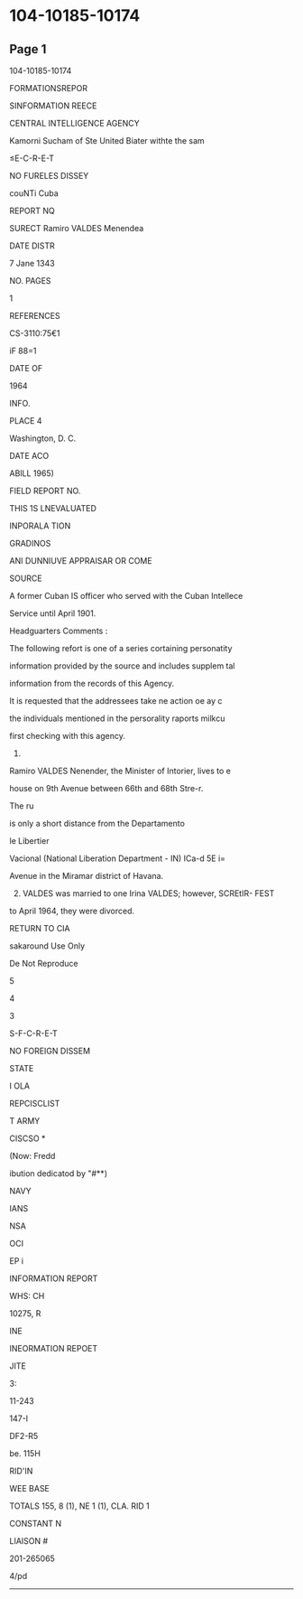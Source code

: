 # 104-10185-10174

## Page 1

104-10185-10174

FORMATIONSREPOR

SINFORMATION REECE

CENTRAL INTELLIGENCE AGENCY

Kamorni Sucham of Ste United Biater withte the sam

≤E-C-R-E-T

NO FURELES DISSEY

couNTi Cuba

REPORT NQ

SURECT Ramiro VALDES Menendea

DATE DISTR

7 Jane 1343

NO. PAGES

1

REFERENCES

CS-3110:75€1

iF 88=1

DATE OF

1964

INFO.

PLACE 4

Washington, D. C.

DATE ACO

ABILL 1965)

FIELD REPORT NO.

THIS 1S LNEVALUATED

INPORALA TION

GRADINOS

ANI DUNNIUVE APPRAISAR OR COME

SOURCE

A former Cuban IS officer who served with the Cuban Intellece

Service until April 1901.

Headguarters Comments :

The following refort is one of a series cortaining personatity

information provided by the source and includes supplem tal

information from the records of this Agency.

It is requested that the addressees take ne action oe ay c

the individuals mentioned in the persorality raports milkcu

first checking with this agency.

1.

Ramiro VALDES Nenender, the Minister of Intorier, lives to e

house on 9th Avenue between 66th and 68th Stre-r.

The ru

is only a short distance from the Departamento

le Libertier

Vacional (National Liberation Department - IN) ICa-d 5E i=

Avenue in the Miramar district of Havana.

2. VALDES was married to one Irina VALDES; however, SCREtIR- FEST

to April 1964, they were divorced.

RETURN TO CIA

sakaround Use Only

De Not Reproduce

5

4

3

S-F-C-R-E-T

NO FOREIGN DISSEM

STATE

I OLA

REPCISCLIST

T ARMY

CISCSO *

(Now: Fredd

ibution dedicatod by "#**)

NAVY

IANS

NSA

OCI

EP i

INFORMATION REPORT

WHS: CH

10275, R

INE

INEORMATION REPOET

JITE

3:

11-243

147-I

DF2-R5

be. 115H

RID'IN

WEE BASE

TOTALS 155, 8 (1), NE 1 (1), CLA. RID 1

CONSTANT N

LIAISON #

201-265065

4/pd

---

